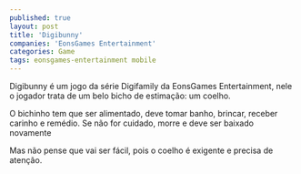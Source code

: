 ```yaml
---
published: true
layout: post
title: 'Digibunny'
companies: 'EonsGames Entertainment'
categories: Game
tags: eonsgames-entertainment mobile
---
```

Digibunny é um jogo da série Digifamily da EonsGames Entertainment, nele o jogador trata de um belo bicho de estimação: um coelho. 

O bichinho tem que ser alimentado, deve tomar banho, brincar, receber carinho e remédio. Se não for cuidado, morre e deve ser baixado novamente

Mas não pense que vai ser fácil, pois o coelho é exigente e precisa de atenção.